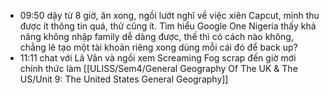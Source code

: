 - 09:50 dậy từ 8 giờ, ăn xong, ngồi lướt nghĩ về việc xiên Capcut, mình thu được ít thông tin quá, thử cũng ít. Tìm hiểu Google One Nigeria thấy khả năng không nhập family dễ dàng được, thế thì có cách nào không, chẳng lẽ tạo một tài khoản riêng xong dùng mỗi cái đó để back up?
- 11:11 chat với Lã Vân và ngồi xem Screaming Fog scrap đến giờ mới chính thức làm [[ULISS/Sem4/General Geography Of The UK & The US/Unit 9: The United States General Geography]]